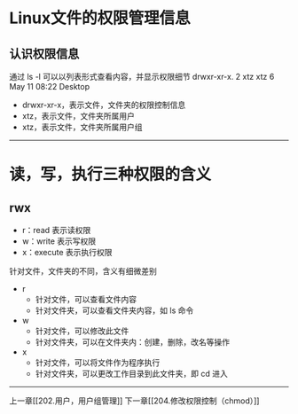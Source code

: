 # Linux文件的权限管理信息

## 认识权限信息

通过 ls -l 可以以列表形式查看内容，并显示权限细节
drwxr-xr-x. 2 xtz xtz 6 May 11 08:22 Desktop
- drwxr-xr-x，表示文件，文件夹的权限控制信息
- xtz，表示文件，文件夹所属用户
- xtz，表示文件，文件夹所属用户组

---

# 读，写，执行三种权限的含义

## rwx
- r：read 表示读权限
- w：write 表示写权限
- x：execute 表示执行权限

针对文件，文件夹的不同，含义有细微差别
- r
	- 针对文件，可以查看文件内容
	- 针对文件夹，可以查看文件夹内容，如  ls  命令
- w
	- 针对文件，可以修改此文件
	- 针对文件夹，可以在文件夹内：创建，删除，改名等操作
- x
	- 针对文件，可以将文件作为程序执行
	- 针对文件夹，可以更改工作目录到此文件夹，即  cd  进入

---

上一章[[202.用户，用户组管理]]
下一章[[204.修改权限控制（chmod）]]
